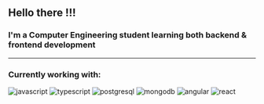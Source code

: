 ## Hello there !!!
### I'm a Computer Engineering student learning both backend & frontend development
---
### Currently working with:
![javascript](https://img.shields.io/badge/javascript-F7DF1E?style=for-the-badge&logo=javascript&logoColor=black)
![typescript](https://img.shields.io/badge/typescript-3178C6?style=for-the-badge&logo=typescript&logoColor=white)
![postgresql](https://img.shields.io/badge/postgresql-4169E1?style=for-the-badge&logo=postgresql&logoColor=white)
![mongodb](https://img.shields.io/badge/mongodb-47A248?style=for-the-badge&logo=mongodb&logoColor=white)
![angular](https://img.shields.io/badge/angular-E23237?style=for-the-badge&logo=angular&logoColor=white)
![react](https://img.shields.io/badge/react-61DAFB?style=for-the-badge&logo=react&logoColor=black)


<!--
**EdMorales2986/EdMorales2986** is a ✨ _special_ ✨ repository because its `README.md` (this file) appears on your GitHub profile.

Here are some ideas to get you started:

- 🔭 I’m currently working on ...
- 🌱 I’m currently learning ...
- 👯 I’m looking to collaborate on ...
- 🤔 I’m looking for help with ...
- 💬 Ask me about ...
- 📫 How to reach me: ...
- 😄 Pronouns: ...
- ⚡ Fun fact: ...
-->
